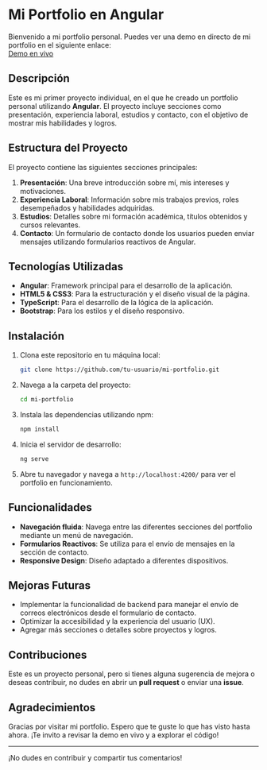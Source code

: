 # Mi Portfolio en Angular

Bienvenido a mi portfolio personal. Puedes ver una demo en directo de mi portfolio en el siguiente enlace:  
[Demo en vivo](https://portfoli-marcf.netlify.app/)

## Descripción

Este es mi primer proyecto individual, en el que he creado un portfolio personal utilizando **Angular**. El proyecto incluye secciones como presentación, experiencia laboral, estudios y contacto, con el objetivo de mostrar mis habilidades y logros.

## Estructura del Proyecto

El proyecto contiene las siguientes secciones principales:

1. **Presentación**: Una breve introducción sobre mí, mis intereses y motivaciones.  
2. **Experiencia Laboral**: Información sobre mis trabajos previos, roles desempeñados y habilidades adquiridas.  
3. **Estudios**: Detalles sobre mi formación académica, títulos obtenidos y cursos relevantes.  
4. **Contacto**: Un formulario de contacto donde los usuarios pueden enviar mensajes utilizando formularios reactivos de Angular.

## Tecnologías Utilizadas

- **Angular**: Framework principal para el desarrollo de la aplicación.
- **HTML5 & CSS3**: Para la estructuración y el diseño visual de la página.
- **TypeScript**: Para el desarrollo de la lógica de la aplicación.
- **Bootstrap**: Para los estilos y el diseño responsivo.

## Instalación

1. Clona este repositorio en tu máquina local:
    ```bash
    git clone https://github.com/tu-usuario/mi-portfolio.git
    ```

2. Navega a la carpeta del proyecto:
    ```bash
    cd mi-portfolio
    ```

3. Instala las dependencias utilizando npm:
    ```bash
    npm install
    ```

4. Inicia el servidor de desarrollo:
    ```bash
    ng serve
    ```

5. Abre tu navegador y navega a `http://localhost:4200/` para ver el portfolio en funcionamiento.

## Funcionalidades

- **Navegación fluida**: Navega entre las diferentes secciones del portfolio mediante un menú de navegación.
- **Formularios Reactivos**: Se utiliza para el envío de mensajes en la sección de contacto.
- **Responsive Design**: Diseño adaptado a diferentes dispositivos.

## Mejoras Futuras

- Implementar la funcionalidad de backend para manejar el envío de correos electrónicos desde el formulario de contacto.  
- Optimizar la accesibilidad y la experiencia del usuario (UX).  
- Agregar más secciones o detalles sobre proyectos y logros.

## Contribuciones

Este es un proyecto personal, pero si tienes alguna sugerencia de mejora o deseas contribuir, no dudes en abrir un **pull request** o enviar una **issue**.

## Agradecimientos

Gracias por visitar mi portfolio. Espero que te guste lo que has visto hasta ahora. ¡Te invito a revisar la demo en vivo y a explorar el código!

---

¡No dudes en contribuir y compartir tus comentarios!
